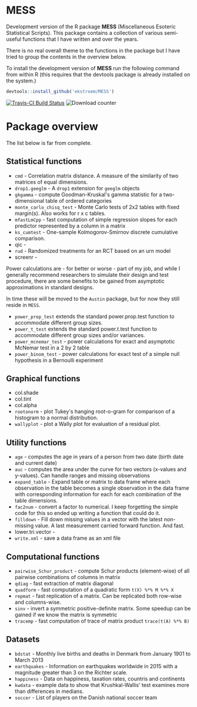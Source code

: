 # MESS

Development version of the R package **MESS** (Miscellaneous Esoteric
Statistical Scripts). This package contains a collection of various
semi-useful functions that I have written and over the years. 

There is no real overall theme to the functions in the package but I
have tried to group the contents in the overview below.

To install the development version of **MESS** run the following
command from within R (this requires that the devtools package is
already installed on the system.)

```r
devtools::install_github('ekstroem/MESS')
```

[![Travis-CI Build Status](https://travis-ci.org/ekstroem/MESS.svg?branch=master)](https://travis-ci.org/ekstroem/MESS) ![Download counter](http://cranlogs.r-pkg.org/badges/grand-total/MESS)



# Package overview


The list below is far from complete.


## Statistical functions

* `cmd` - Correlation matrix distance. A measure of the similarity of two matrices of equal dimensions.
* `drop1.geeglm` - A `drop1` extension for `geeglm` objects
* `gkgamma` - compute Goodman-Kruskal's gamma statistic for a
two-dimensional table of ordered categories
* `monte_carlo_chisq_test` - Monte Carlo tests of 2x2 tables with fixed margin(s). Also works for r x c tables.
* `mfastLmCpp` - fast computation of simple regression slopes for each
predictor represented by a column in a matrix
* `ks_cumtest` - One-sample Kolmogorov-Smirnov discrete cumulative comparison.
* qic - 
* `rud` - Randomized treatments for an RCT based on an urn model
* screenr -

Power calculations are - for better or worse - part of my job, and
while I generally recommend researchers to simulate their design and
test procedure, there are some benefits to be gained from asymptotic
approximations in standard designs.

In time these will be moved to the `Austin` package, but for now they
still reside in `MESS`.

* `power_prop_test` extends the standard power.prop.test function to
accommodate different group sizes.
* `power_t_test` extends the standard power.t.test function to
accommodate different group sizes and/or variances.
* `power_mcnemar_test` - power calculations for exact and asymptotic McNemar test in a 2 by 2 table 
* `power_binom_test` - power calculations for exact test of a simple null hypothesis in a Bernoulli experiment

## Graphical functions

* col.shade
* col.tint
* col.alpha
* `rootonorm` - plot Tukey's hanging root-o-gram for comparison of a histogram to a normal distribution.
* `wallyplot` - plot a Wally plot for evaluation of a residual plot.


## Utility functions

* `age` - computes the age in years of a person from two date (birth date and current date) 
* `auc` - computes the area under the curve for two vectors (x-values and y-values). Can handle ranges and missing observations
* `expand_table` - Expand table or matrix to data frame where each observation
in the table becomes a single observation in the data frame with
corresponding information for each for each combination of the table
dimensions.
* `fac2num` - convert a factor to numerical. I keep forgetting the simple code for this so ended up writing a function that could do it.
* `filldown` - Fill down missing values in a vector with the latest non-missing
value. A last measurement carried forward function. And fast.
* lower.tri.vector - 
* `write.xml` - save a data frame as an xml file


## Computational functions

* `pairwise_Schur_product` - compute Schur products (element-wise) of all pairwise combinations of columns in matrix
* `qdiag` - fast extraction of matrix diagonal
* `quadform` - fast computation of a quadratic form `t(X) %*% M %*% X`
* `repmat` - fast replication of a matrix. Can be replicated both row-wise and columns-wise.
* `sinv` - invert a symmetric positive-definite matrix. Some speedup can be gained if we know the matrix is symmetric
* `tracemp` - fast computation of trace of matrix product `trace(t(A) %*% B)`


## Datasets

* `bdstat` - Monthly live births and deaths in Denmark from January 1901 to March 2013
* `earthquakes` - Information on earthquakes worldwide in 2015 with a magnitude greater than 3 on the Richter scale.
* `happiness` - Data on happiness, taxation rates, countris and continents
* `kwdata` - example data to show that Krushkal-Wallis' test examines more than differences in medians.
* `soccer` - List of players on the Danish national soccer team
